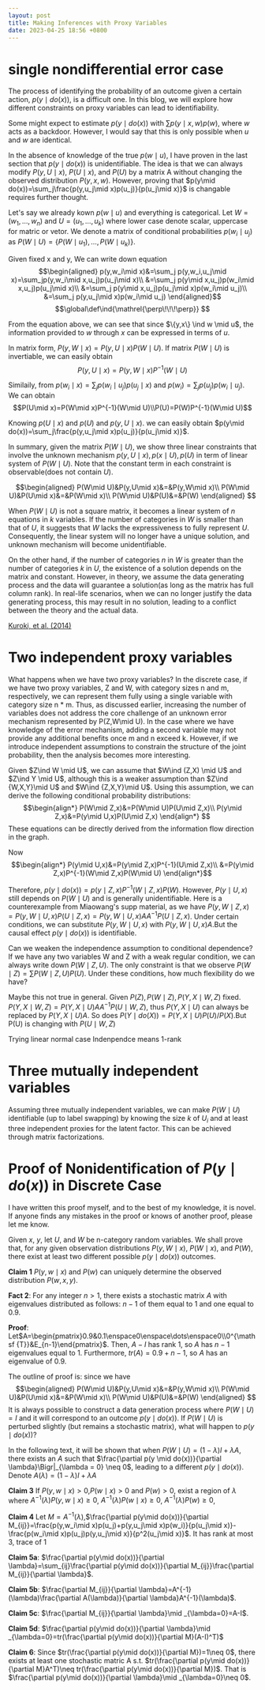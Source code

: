 ```yaml
---
layout: post
title: Making Inferences with Proxy Variables
date: 2023-04-25 18:56 +0800
---
```


# single nondifferential error case

<!-- - what is nondifferential? -->

The process of identifying the probability of an outcome given a certain action, $p(y\mid do(x))$, is a difficult one. In this blog, we will explore how different constraints on proxy variables can lead to identifiability.

Some might expect to estimate $p(y\mid do(x))$ with $\sum p(y\mid x,w)p(w)$, where $w$ acts as a backdoor. However, I would say that this is only possible when $u$ and $w$ are identical.

In the absence of knowledge of the true $p(w\mid u)$, I have proven in the last section that $p(y\mid do(x))$ is unidentifiable. The idea is that we can always modify $P(y,U\mid x)$, $P(U\mid x)$, and $P(U)$ by a matrix A without changing the observed distribution $P(y,x,w)$. However, proving that $p(y\mid do(x))=\sum_j\frac{p(y,u_j\mid x)p(u_j)}{p(u_j\mid x)}$ is changable requires further thought.


Let's say we already kown $p(w\mid u)$ and everything is categorical. Let $W=(w_1,\dots,w_n)$ and $U=(u_1,\dots,u_k)$ where lower case denote scalar, uppercase for matric or vetor. We denote a matrix of conditional probabilities $p(w_i\mid u_j)$ as $P(W\mid U) = \left\{ P(W\mid u_1),\dots,P(W\mid u_k) \right\}$.

Given fixed x and y, We can write down equation 
$$\begin{aligned}
p(y,w_i\mid x)&=\sum_j p(y,w_i,u_j\mid x)=\sum_jp(y,w_i\mid x,u_j)p(u_j\mid x)\\
&=\sum_j p(y\mid x,u_j)p(w_i\mid x,u_j)p(u_j\mid x)\\
&=\sum_j p(y\mid x,u_j)p(u_j\mid x)p(w_i\mid u_j)\\
&=\sum_j p(y,u_j\mid x)p(w_i\mid u_j)
\end{aligned}$$
$$\global\def\ind{\mathrel{\perp\!\!\!\perp}} $$

From the equation above, we can see that since $\{y,x\} \ind w \mid  u$, the information provided to  $w$ through $x$ can be expressed in terms of $u$. 

In matrix form, $P(y,W\mid x)=P(y,U\mid x)P(W\mid U)$. If matrix $P(W\mid U)$ is invertiable, we can easily obtain $$P(y,U\mid x)=P(y,W\mid x)P^{-1}(W\mid U)$$

Similaily, from $p(w_i\mid x)=\sum_j p(w_i\mid u_j)p(u_j\mid x)$ and $p(w_i)=\sum_j p(u_j)p(w_i\mid u_j)$. We can obtain
$$P(U\mid x)=P(W\mid x)P^{-1}(W\mid U)\\P(U)=P(W)P^{-1}(W\mid U)$$

Knowing $p(U\mid x)$ and $p(U)$ and $p(y,U\mid x)$. we can easily obtain $p(y\mid do(x))=\sum_j\frac{p(y,u_j\mid x)p(u_j)}{p(u_j\mid x)}$.


In summary, given the matrix $P(W\mid U)$, we show  three linear constraints that involve the unknown mechanism $p(y,U\mid x),p(x\mid U),p(U)$ in term of linear system of $P(W\mid U)$. Note that the constant term in each constraint is observable(does not contain $U$).

$$\begin{aligned}
P(W\mid U)&P(y,U\mid x)&=&P(y,W\mid x)\\
P(W\mid U)&P(U\mid x)&=&P(W\mid x)\\
P(W\mid U)&P(U)&=&P(W)
\end{aligned}
$$

When $P(W\mid U)$ is not a square matrix, it becomes a linear system of $n$ equations in $k$ variables. If the number of categories in $W$ is smaller than that of $U$, it suggests that $W$ lacks the expressiveness to fully represent $U$. Consequently, the linear system will no longer have a unique solution, and unknown mechanism will become unidentifiable.

On the other hand, if the number of categories $n$ in $W$ is greater than the number of categories $k$ in $U$, the existence of a solution depends on the matrix and constant. However, in theory, we assume the data generating process and the data will guarantee a solution(as long as the matrix has full column rank). In real-life scenarios, when we can no longer justify the data generating process, this may result in no solution, leading to a conflict between the theory and the actual data.


[Kuroki, et al. (2014)](#Andrychowicz)

# Two independent proxy variables

What happens when we have two proxy variables? In the discrete case, if we have two proxy variables, Z and W, with category sizes n and m, respectively, we can represent them fully using a single variable with category size n * m. Thus, as discussed earlier, increasing the number of variables does not address the core challenge of an unknown error mechanism represented by P(Z,W\mid U). In the case where we have knowledge of the error mechanism, adding a second variable may not provide any additional benefits once m and n exceed k. However, if we introduce independent assumptions to constrain the structure of the joint probability, then the analysis becomes more interesting.


Given $Z\ind W \mid  U$, we can assume that $W\ind (Z,X) \mid  U$ and $Z\ind Y \mid  U$, although this is a weaker assumption than $Z\ind {W,X,Y}\mid U$ and $W\ind {Z,X,Y}\mid U$. Using this assumption, we can derive the following conditional probability distributions:
$$\begin{align*}
P(W\mid Z,x)&=P(W\mid U)P(U\mid Z,x)\\
P(y\mid Z,x)&=P(y\mid U,x)P(U\mid Z,x)
\end{align*}
$$
These equations can be directly derived from the information flow direction in the graph.

Now $$\begin{align*}
P(y\mid U,x)&=P(y\mid Z,x)P^{-1}(U\mid Z,x)\\
&=P(y\mid Z,x)P^{-1}(W\mid Z,x)P(W\mid U)
\end{align*}$$

Therefore, $p(y\mid do(x))=p(y\mid Z,x)P^{-1}(W\mid Z,x)P(W)$. However, $P(y\mid U,x)$ still depends on $P(W\mid U)$ and is generally unidentifiable. Here is a counterexample from Miaowang's supp material, as we have $P(y,W\mid Z,x)=P(y,W\mid U,x)P(U\mid Z,x)=P(y,W\mid U,x)AA^{-1}P(U\mid Z,x)$. Under certain conditions, we can substitute $P(y,W\mid U,x)$ with $P(y,W\mid U,x)A$.But the causal effect $p(y\mid do(x))$ is identifiable.

Can we weaken the independence assumption to conditional dependence? If we have any two variables W and Z with a weak regular condition, we can always write down $P(W\mid Z,U)$. The only constraint is that we observe $P(W\mid Z) = \sum P(W\mid Z,U)P(U)$. Under these conditions, how much flexibility do we have?


Maybe this not true in general. Given $P(Z),P(W\mid Z),P(Y,X\mid W,Z)$ fixed. $P(Y,X\mid W,Z)=P(Y,X\mid U)AA^{-1}P(U\mid W,Z)$, thus $P(Y,X\mid U)$ can always be replaced by $P(Y,X\mid U)A$. So does $P(Y\mid do(X))=P(Y,X\mid U)P(U)/P(X)$.But P(U) is changing with $P(U\mid W,Z)$


Trying linear normal case
Indenpendce means 1-rank


# Three mutually independent variables

Assuming three mutually independent variables, we can make $P(W\mid U)$ identifiable (up to label swapping) by knowing the size $k$ of $U_i$ and at least three independent proxies for the latent factor. This can be achieved through matrix factorizations.


# Proof of Nonidentification of $P(y\mid do(x))$ in Discrete Case

I have written this proof myself, and to the best of my knowledge, it is novel. If anyone finds any mistakes in the proof or knows of another proof, please let me know.


Given $x$, $y$, let $U$, and $W$ be n-category random variables. We shall prove that, for any given observation distributions $P(y,W\mid x)$, $P(W\mid x)$, and $P(W)$, there exist at least two different possible $p(y\mid do(x))$ outcomes.

**Claim 1** $P(y,w\mid x)$ and $P(w)$ can uniquely determine the observed distribution $P(w,x,y)$.

**Fact 2**: For any integer $n>1$, there exists a stochastic matrix $A$ with eigenvalues distributed as follows: $n-1$ of them equal to 1 and one equal to 0.9. 

**Proof**: Let$A=\begin{pmatrix}0.9&0.1\enspace0\enspace\dots\enspace0\\0^{\mathsf {T}}&E_{n-1}\end{pmatrix}$. Then, $A-I$ has rank 1, so $A$ has $n-1$ eigenvalues equal to 1. Furthermore, $tr(A)=0.9+n-1$, so $A$ has an eigenvalue of 0.9.

The outline of proof is: since we have 
$$\begin{aligned}
P(W\mid U)&P(y,U\mid x)&=&P(y,W\mid x)\\
P(W\mid U)&P(U\mid x)&=&P(W\mid x)\\
P(W\mid U)&P(U)&=&P(W)
\end{aligned}
$$
It is always possible to construct a data generation process where $P(W \mid U) = I$ and it will correspond to an outcome $p(y \mid do(x))$. If $P(W \mid U)$ is perturbed slightly (but remains a stochastic matrix), what will happen to $p(y \mid do(x))$? 

In the following text, it will be shown that when $P(W \mid U) = (1-\lambda)I + \lambda A$, there exists an $A$ such that $\frac{\partial p(y \mid do(x))}{\partial \lambda}\Bigr|_{\lambda = 0} \neq 0$, leading to a different $p(y \mid do(x))$.
Denote $A(\lambda)=(1-\lambda)I + \lambda A$

**Claim 3** If $P(y,w\mid x)>0$,$P(w\mid x)>0$ and $P(w)>0$, exist a region of $\lambda$ where $A^{-1}(\lambda)P(y,w\mid x)\ge0$, $A^{-1}(\lambda)P(w\mid x)\ge0$, $A^{-1}(\lambda)P(w)\ge0$, 


**Claim 4** Let $M=A^{-1}(\lambda)$,$\frac{\partial p(y\mid do(x))}{\partial M_{ij}}=\frac{p(y,w_i\mid x)p(u_j)+p(y,u_j\mid x)p(w_i)}{p(u_j\mid x)}-\frac{p(w_i\mid x)p(u_j)p(y,u_j\mid x)}{p^2(u_j\mid x)}$. It has rank at most 3, trace of 1

**Claim 5a**: $\frac{\partial p(y\mid do(x))}{\partial \lambda}=\sum_{ij}\frac{\partial p(y\mid do(x))}{\partial M_{ij}}\frac{\partial M_{ij}}{\partial \lambda}$. 

**Claim 5b**: $\frac{\partial M_{ij}}{\partial \lambda}=A^{-1}(\lambda)\frac{\partial A(\lambda)}{\partial \lambda}A^{-1}(\lambda)$. 

**Claim 5c**: $\frac{\partial M_{ij}}{\partial \lambda}\mid _{\lambda=0}=A-I$. 

**Claim 5d**: $\frac{\partial p(y\mid do(x))}{\partial \lambda}\mid _{\lambda=0}=tr(\frac{\partial p(y\mid do(x))}{\partial M}(A-I)^T)$

**Claim 6**: Since $tr(\frac{\partial p(y\mid do(x))}{\partial M})=1\neq 0$, there exists at least one stochastic matric A s.t. $tr(\frac{\partial p(y\mid do(x))}{\partial M}A^T)\neq tr(\frac{\partial p(y\mid do(x))}{\partial M})$. That is $\frac{\partial p(y\mid do(x))}{\partial \lambda}\mid _{\lambda=0}\neq 0$. 